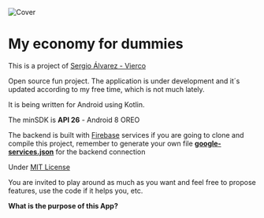 ![Cover](https://sergioalvarez.dev/github/cover.png)

# My economy for dummies

This is a project of [Sergio Álvarez - Vierco](https://www.sergioalvarez.dev)

Open source fun project.
The application is under development and it´s updated according to my free time,  which is not much lately.

It is being written for Android using Kotlin.

The minSDK is **API 26** - Android 8 OREO

The backend is built with [Firebase](https://firebase.google.com/) services
if you are going to clone and compile this project, remember to generate your own file [**google-services.json**](https://support.google.com/firebase/answer/7015592?hl=en) for the backend connection

Under [MIT License](https://github.com/Vierco/My-Economy-for-dummies-/blob/master/LICENSE)

You are invited to play around as much as you want and feel free to propose features, use the code if it helps you, etc.


**What is the purpose of this App?**
